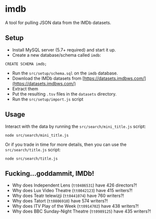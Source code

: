 # imdb

A tool for pulling JSON data from the IMDb datasets.

## Setup

- Install MySQL server (5.7+ required) and start it up.
- Create a new database/schema called `imdb`:

```
CREATE SCHEMA imdb;
```

- Run the `src/setup/schema.sql` on the `imdb` database.
- Download the IMDb datasets from [https://datasets.imdbws.com/](https://datasets.imdbws.com/)
- Extract them
- Put the resulting `.tsv` files in the `datasets` directory.
- Run the `src/setup/import.js` script

## Usage

Interact with the data by running the `src/search/mini_title.js` script:

```
node src/search/mini_title.js
```

Or if you trade in time for more details, then you can use the `src/search/title.js` script:

```
node src/search/title.js
```

## Fucking...goddammit, IMDb!

- Why does Independent Lens (`tt0486531`) have 426 directors?!
- Why does Lux Video Theatre (`tt0042123`) have 415 writers?!
- Why does Teatr telewizji (`tt0441074`) have 760 writers?!
- Why does Tatort (`tt0806910`) have 574 writers?!
- Why does ITV Play of the Week (`tt0914702`) have 438 writers?!
- Why does BBC Sunday-Night Theatre (`tt0989125`) have 435 writers?!